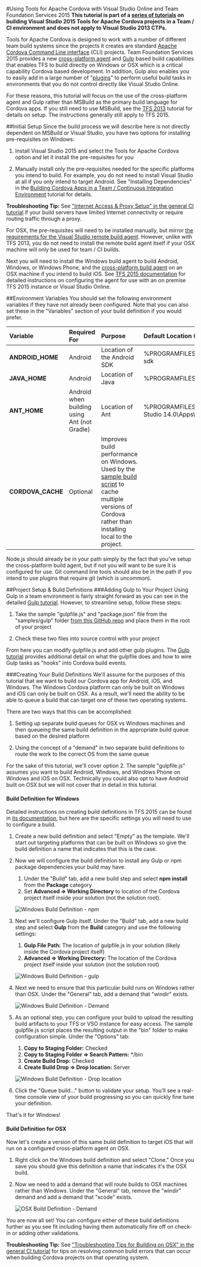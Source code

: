 #Using Tools for Apache Cordova with Visual Studio Online and Team Foundation Services 2015
**This tutorial is part of a [series of tutorials](http://go.microsoft.com/fwlink/?LinkID=533743) on building Visual Studio 2015 Tools for Apache Cordova projects in a Team / CI environment and does not apply to Visual Studio 2013 CTPs.**

Tools for Apache Cordova is designed to work with a number of different team build systems since the projects it creates are standard [Apache Cordova Command Line interface](http://go.microsoft.com/fwlink/?LinkID=533773) (CLI) projects. Team Foundation Services 2015 provides a new [cross-platform agent](http://go.microsoft.com/fwlink/?LinkID=533789) and [Gulp](http://go.microsoft.com/fwlink/?LinkID=533742lp) based build capabilities that enables TFS to build directly on Windows or OSX which is a critical capability Cordova based development. In addition, Gulp also enables you to easily add in a large number of "[plugins](http://go.microsoft.com/fwlink/?LinkID=533790)" to perform useful build tasks in environments that you do not control directly like Visual Studio Online.

For these reasons, this tutorial will focus on the use of the cross-platform agent and Gulp rather than MSBuild as the primary build language for Cordova apps. If you still need to use MSBuild, see the [TFS 2013](http://go.microsoft.com/fwlink/?LinkID=533770) tutorial for details on setup. The instructions generally still apply to TFS 2015.

##Initial Setup
Since the build process we will describe here is not directly dependent on MSBuild or Visual Studio, you have two options for installing pre-requisites on Windows:

1.  Install Visual Studio 2015 and select the Tools for Apache Cordova option and let it install the pre-requisites for you

2.  Manually install only the pre-requisites needed for the specific platforms you intend to build. For example, you do not need to install Visual Studio at all if you only intend to target Android. See "Installing Dependencies" in the [Building Cordova Apps in a Team / Continuous Integration Environment](http://go.microsoft.com/fwlink/?LinkID=533743) tutorial for details.

**Troubleshooting Tip:** See ["Internet Access & Proxy Setup" in the general CI tutorial](http://go.microsoft.com/fwlink/?LinkID=533743) if your build servers have limited Internet connectivity or require routing traffic through a proxy.

For OSX, the pre-requisites will need to be installed manually, but mirror [the requirements for the Visual Studio remote build agent](http://go.microsoft.com/fwlink/?LinkID=533745). However, unlike with TFS 2013, you do not need to install the remote build agent itself if your OSX machine will only be used for team / CI builds.

Next you will need to install the Windows build agent to build Android, Windows, or Windows Phone, and the [cross-platform build agent](http://go.microsoft.com/fwlink/?LinkID=533789) on an OSX machine if you intend to build iOS. See [TFS 2015 documentation](http://go.microsoft.com/fwlink/?LinkID=533772) for detailed instructions on configuring the agent for use with an on premise TFS 2015 instance or Visual Studio Online.

##Environment Variables
You should set the following environment variables if they have not already been configured. Note that you can also set these in the "Variables" section of your build definition if you would prefer.

| **Variable**       | **Required For**                         | **Purpose**                              | **Default Location (Visual Studio 2015)** |
|:-------------------|:-----------------------------------------|:-----------------------------------------|:------------------------------------------|
| **ANDROID\_HOME**  | Android                                  | Location of the Android SDK              | %PROGRAMFILES(x86)%\\Android\\android-sdk |
|**JAVA\_HOME**     | Android                                  | Location of Java                         | %PROGRAMFILES(x86)%\\Java\\jdk1.7.0\_55 |
| **ANT\_HOME**      | Android when building using Ant (not Gradle) | Location of Ant                          | %PROGRAMFILES(x86)%\\Microsoft Visual Studio 14.0\\Apps\\apache-ant-1.9.3 |
| **CORDOVA\_CACHE** | Optional                                 | Improves build performance on Windows. Used by the [sample build script](http://go.microsoft.com/fwlink/?LinkID=533736) to cache multiple versions of Cordova rather than installing local to the project. | |

Node.js should already be in your path simply by the fact that you've setup the cross-platform build agent, but if not you will want to be sure it is configured for use. Git command line tools should also be in the path if you intend to use plugins that require git (which is uncommon).

##Project Setup & Build Definitions
###Adding Gulp to Your Project
Using Gulp in a team environment is fairly straight forward as you can see in the detailed [Gulp tutorial](http://go.microsoft.com/fwlink/?LinkID=533742). However, to streamline setup, follow these steps:

1.  Take the sample "gulpfile.js" and "package.json" file from the "samples/gulp" folder [from this GitHub repo](http://go.microsoft.com/fwlink/?LinkID=533736) and place them in the root of your project

2.  Check these two files into source control with your project

From here you can modify gulpfile.js and add other gulp plugins. The [Gulp tutorial](http://go.microsoft.com/fwlink/?LinkID=533742) provides additional detail on what the gulpfile does and how to wire Gulp tasks as "hooks" into Cordova build events.

###Creating Your Build Definitions
We'll assume for the purposes of this tutorial that we want to build our Cordova app for Android, iOS, and Windows. The Windows Cordova platform can only be built on Windows and iOS can only be built on OSX. As a result, we'll need the ability to be able to queue a build that can target one of these two operating systems.

There are two ways that this can be accomplished:

1.  Setting up separate build queues for OSX vs Windows machines and then queueing the same build definition in the appropriate build queue based on     the desired platform

2.  Using the concept of a "demand" in two separate build definitions to route the work to the correct OS from the same queue

For the sake of this tutorial, we'll cover option 2. The sample "gulpfile.js" assumes you want to build Android, Windows, and Windows Phone on Windows and iOS on OSX. Technically you could also opt to have Android built on OSX but we will not cover that in detail in this tutorial.

#### Build Definition for Windows
Detailed instructions on creating build definitions in TFS 2015 can be found in [its documentation](http://go.microsoft.com/fwlink/?LinkID=533772), but here are the specific settings you will need to use to configure a build.

1.  Create a new build definition and select "Empty" as the template. We'll start out targeting platforms that can be built on Windows so give the build definition a name that indicates that this is the case.

2.  Now we will configure the build definition to install any Gulp or npm package dependencies your build may have. 
	1.  Under the "Build" tab, add a new build step and select **npm install** from the **Package** category
	2.  Set **Advanced =\> Working Directory** to location of the Cordova project itself inside your solution (not the solution root).

	![Windows Build Definition - npm](<media/tfs2015-1.png>)

3.  Next we'll configure Gulp itself. Under the "Build" tab, add a new build step and select **Gulp** from the **Build** category and use the following settings:

    1.  **Gulp File Path:** The location of gulpfile.js in your solution (likely inside the Cordova project itself)
    2.  **Advanced =\> Working Directory:** The location of the Cordova project itself inside your solution (not the solution root)

	![Windows Build Definition - gulp](<media/tfs2015-2.png>)

4.  Next we need to ensure that this particular build runs on Windows rather than OSX. Under the "General" tab, add a demand that "windir" exists.

	![Windows Build Definition - Demand](<media/tfs2015-3.png>)

5.  As an optional step, you can configure your build to upload the resulting build artifacts to your TFS or VSO instance for easy access. The sample gulpfile.js script places the resulting output in the "bin" folder to make configuration simple. Under the "Options" tab:

    1.  **Copy to Staging Folder:** Checked
    2.  **Copy to Staging Folder =\> Search Pattern:** \*/bin
    3.  **Create Build Drop:** Checked
    4.  **Create Build Drop =\> Drop location:** Server

	![Windows Build Definition - Drop location](<media/tfs2015-4.png>)

6. Click the "Queue build..." button to validate your setup. You'll see a real-time console view of your build progressing so you can quickly fine tune your definition.

That's it for Windows! 

#### Build Definition for OSX
Now let's create a version of this same build definition to target iOS that will run on a configured cross-platform agent on OSX.

1.  Right click on the Windows build definition and select "Clone." Once you save you should give this definition a name that indicates it's the OSX build.

2.  Now we need to add a demand that will route builds to OSX machines rather than Windows. Under the "General" tab, remove the "windir" demand and add a demand that "xcode" exists.

	![OSX Build Definition - Demand](<media/tfs2015-5.png>)

You are now all set! You can configure either of these build definitions further as you see fit including having them automatically fire off on check-in or adding other validations.

**Troubleshooting Tip:** See ["Troubleshooting Tips for Building on OSX" in the general CI tutorial](http://go.microsoft.com/fwlink/?LinkID=533743) for tips on resolving common build errors that can occur when building Cordova projects on that operating system.
